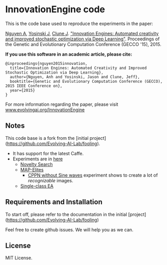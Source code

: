 # InnovationEngine code

This is the code base used to reproduce the experiments in the paper:

[Nguyen A](http://anhnguyen.me), [Yosinski J](http://yosinski.com/), [Clune J](http://jeffclune.com). ["Innovation Engines: Automated creativity and improved stochastic optimization via Deep Learning"](http://www.evolvingai.org/files/InnovationEngine_gecco15.pdf). Proceedings of the Genetic and Evolutionary Computation Conference (GECCO '15), 2015.

**If you use this software in an academic article, please cite:**

    @inproceedings{nguyen2015innovation,
      title={Innovation Engines: Automated Creativity and Improved Stochastic Optimization via Deep Learning},
      author={Nguyen, Anh and Yosinski, Jason and Clune, Jeff},
      booktitle={Genetic and Evolutionary Computation Conference (GECCO), 2015 IEEE Conference on},
      year={2015}
    }

For more information regarding the paper, please visit www.evolvingai.org/InnovationEngine

## Notes

This code base is a fork from the [initial project] (https://github.com/Evolving-AI-Lab/fooling).

* It has support for the latest Caffe.
* Experiments are in [here](https://github.com/Evolving-AI-Lab/innovation-engine/tree/master/sferes/exp/images/x)
  * [Novelty Search](https://github.com/Evolving-AI-Lab/innovation-engine/blob/master/sferes/exp/images/x/gecco15/dl_novelty_images_imagenet.cpp)
  * [MAP-Elites](https://github.com/Evolving-AI-Lab/innovation-engine/blob/master/sferes/exp/images/x/gecco15/dl_map_elites_images.cpp)
    * [CPPN without Sine waves](https://github.com/Evolving-AI-Lab/innovation-engine/blob/master/sferes/exp/images/x/gecco15/dl_map_elites_images_no_sine.cpp) experiment shows to create a lot of *recognizable* images.
  * [Single-class EA](https://github.com/Evolving-AI-Lab/innovation-engine/blob/master/sferes/exp/images/x/gecco15/dl_rank_simple_images.cpp)
  


## Requirements and Installation

To start off, please refer to the documentation in the initial [project] (https://github.com/Evolving-AI-Lab/fooling)

Feel free to create github issues. We will help you as we can.

## License

MIT License.
